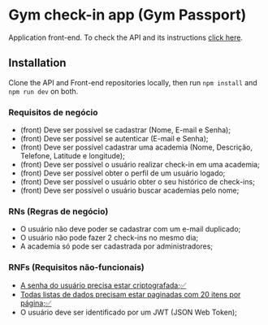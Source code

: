 # Gym check-in app (Gym Passport)

Application front-end. To check the API and its instructions [click here](https://github.com/muriloloffi/innova-connect-avaliacao).

## Installation

Clone the API and Front-end repositories locally, then run `npm install` and `npm run dev` on both.

### Requisitos de negócio

* (front) Deve ser possível se cadastrar (Nome, E-mail e Senha);
* (front) Deve ser possível se autenticar (E-mail e Senha);
* (front) Deve ser possível cadastrar uma academia (Nome, Descrição, Telefone, Latitude e longitude);
* (front) Deve ser possível o usuário realizar check-in em uma academia;
* (front) Deve ser possível obter o perfil de um usuário logado;
* (front) Deve ser possível o usuário obter o seu histórico de check-ins;
* (front) Deve ser possível o usuário buscar academias pelo nome;

### RNs (Regras de negócio)

* O usuário não deve poder se cadastrar com um e-mail duplicado;
* O usuário não pode fazer 2 check-ins no mesmo dia;
* A academia só pode ser cadastrada por administradores;

### RNFs (Requisitos não-funcionais)

* <ins>A senha do usuário precisa estar criptografada;✅<ins>
* <ins>Todas listas de dados precisam estar paginadas com 20 itens por página;✅<ins>
* O usuário deve ser identificado por um JWT (JSON Web Token);
